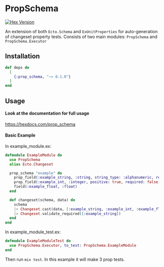 # PropSchema
[![Hex Version](https://img.shields.io/hexpm/v/prop_schema.svg)](https://hex.pm/packages/prop_schema)

An extension of both `Ecto.Schema` and `ExUnitProperties` for auto-generation of changeset property tests.
Consists of two main modules: `PropSchema` and `PropSchema.Executor`

## Installation

```elixir
def deps do
  [
    {:prop_schema, "~> 0.1.0"}
  ]
end
```

## Usage

#### Look at the documentation for full usage
https://hexdocs.com/prop_schema

#### Basic Example

In example_module.ex: 
```elixir
defmodule ExampleModule do
  use PropSchema
  alias Ecto.Changeset

  prop_schema "example" do
    prop_field(:example_string, :string, string_type: :alphanumeric, required: true)
    prop_field(:example_int, :integer, positive: true, required: false)
    field(:example_float, :float)
  end

  def changeset(schema, data) do
    schema
    |> Changeset.cast(data, [:example_string, :example_int, :example_float])
    |> Changeset.validate_required([:example_string])
  end
end
```

In example_module_test.ex:
```elixir
defmodule ExampleModuleTest do
  use PropSchema.Executor, to_test: PropSchema.ExampleModule
end
```

Then run `mix test`. In this example it will make 3 prop tests.
